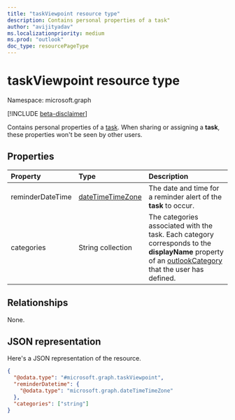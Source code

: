 ```yaml
---
title: "taskViewpoint resource type"
description: Contains personal properties of a task"
author: "avijityadav"
ms.localizationpriority: medium
ms.prod: "outlook"
doc_type: resourcePageType
---
```


# taskViewpoint resource type

Namespace: microsoft.graph

[!INCLUDE [beta-disclaimer](../../includes/beta-disclaimer.md)]

Contains personal properties of a [task](task.md). When sharing or assigning a **task**, these properties won't be seen by other users.

## Properties
|Property|Type|Description|
|:---|:---|:---|
|reminderDateTime|[dateTimeTimeZone](../resources/datetimetimezone.md)|The date and time for a reminder alert of the **task** to occur.|
|categories|String collection|The categories associated with the task. Each category corresponds to the **displayName** property of an [outlookCategory](../resources/outlookcategory.md) that the user has defined.|

## Relationships
None.

## JSON representation
Here's a JSON representation of the resource.
<!-- {
  "blockType": "resource",
  "@odata.type": "microsoft.graph.taskViewpoint"
}
-->
``` json
{
  "@odata.type": "#microsoft.graph.taskViewpoint",
  "reminderDatetime": {
    "@odata.type": "microsoft.graph.dateTimeTimeZone"
  },
  "categories": ["string"]
}
```


